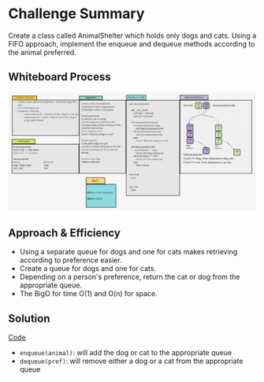 # Challenge Summary
Create a class called AnimalShelter which holds only dogs and cats. Using a FIFO approach, implement the enqueue and
dequeue methods according to the animal preferred.

## Whiteboard Process
![AnimalShelter](AnimalShelter.png)

## Approach & Efficiency
* Using a separate queue for dogs and one for cats makes retrieving according to preference easier.
* Create a queue for dogs and one for cats.
* Depending on a person's preference, return the cat or dog from the appropriate queue.
* The BigO for time O(1) and O(n) for space.

## Solution
[Code](/code_challenges/stack_queue_animal_shelter.py)
* `enqueue(animal)`: will add the dog or cat to the appropriate queue
* `dequeue(pref)`: will remove either a dog or a cat from the appropriate queue
